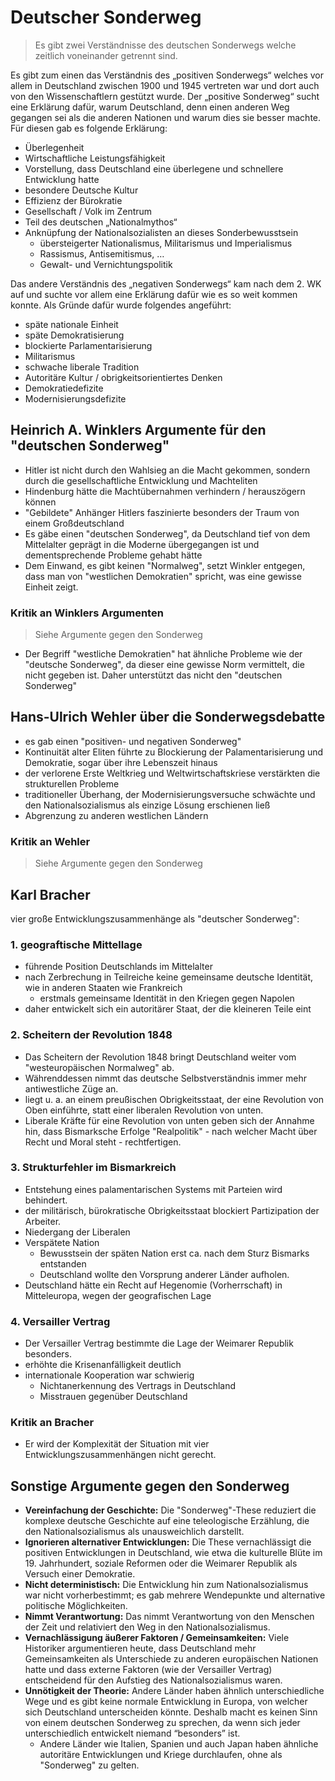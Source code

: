 # Deutscher Sonderweg

> Es gibt zwei Verständnisse des deutschen Sonderwegs welche zeitlich voneinander getrennt sind.

Es gibt zum einen das Verständnis des „positiven Sonderwegs“ welches vor allem in Deutschland zwischen 1900 und 1945 vertreten war und dort auch von den Wissenschaftlern gestützt wurde. Der „positive Sonderweg“ sucht eine Erklärung dafür, warum Deutschland, denn einen anderen Weg gegangen sei als die anderen Nationen und warum dies sie besser machte. Für diesen gab es folgende Erklärung:

- Überlegenheit
- Wirtschaftliche Leistungsfähigkeit
- Vorstellung, dass Deutschland eine überlegene und schnellere Entwicklung hatte
- besondere Deutsche Kultur
- Effizienz der Bürokratie
- Gesellschaft / Volk im Zentrum
- Teil des deutschen „Nationalmythos“
- Anknüpfung der Nationalsozialisten an dieses Sonderbewusstsein
  - übersteigerter Nationalismus, Militarismus und Imperialismus
  - Rassismus, Antisemitismus, …
  - Gewalt- und Vernichtungspolitik

Das andere Verständnis des „negativen Sonderwegs“ kam nach dem 2. WK auf und suchte vor allem eine Erklärung dafür wie es so weit kommen konnte. Als Gründe dafür wurde folgendes angeführt:

- späte nationale Einheit
- späte Demokratisierung
- blockierte Parlamentarisierung
- Militarismus
- schwache liberale Tradition
- Autoritäre Kultur / obrigkeitsorientiertes Denken
- Demokratiedefizite
- Modernisierungsdefizite

## Heinrich A. Winklers Argumente für den "deutschen Sonderweg"

- Hitler ist nicht durch den Wahlsieg an die Macht gekommen, sondern durch die gesellschaftliche Entwicklung und Machteliten
- Hindenburg hätte die Machtübernahmen verhindern / herauszögern können
- "Gebildete" Anhänger Hitlers faszinierte besonders der Traum von einem Großdeutschland
- Es gäbe einen "deutschen Sonderweg", da Deutschland tief von dem Mittelalter geprägt in die Moderne übergegangen ist und dementsprechende Probleme gehabt hätte
- Dem Einwand, es gibt keinen "Normalweg", setzt Winkler entgegen, dass man von "westlichen Demokratien" spricht, was eine gewisse Einheit zeigt.

### Kritik an Winklers Argumenten

> Siehe Argumente gegen den Sonderweg

- Der Begriff "westliche Demokratien" hat ähnliche Probleme wie der "deutsche Sonderweg", da dieser eine gewisse Norm vermittelt, die nicht gegeben ist. Daher unterstützt das nicht den "deutschen Sonderweg"

## Hans-Ulrich Wehler über die Sonderwegsdebatte

- es gab einen "positiven- und negativen Sonderweg"
- Kontinuität alter Eliten führte zu Blockierung der Palamentarisierung und Demokratie, sogar über ihre Lebenszeit hinaus
- der verlorene Erste Weltkrieg und Weltwirtschaftskriese verstärkten die strukturellen Probleme
- traditioneller Überhang, der Modernisierungsversuche schwächte und den Nationalsozialismus als einzige Lösung erschienen ließ
- Abgrenzung zu anderen westlichen Ländern

### Kritik an Wehler

> Siehe Argumente gegen den Sonderweg

## Karl Bracher

vier große Entwicklungszusammenhänge als "deutscher Sonderweg":

### 1. geograftische Mittellage

- führende Position Deutschlands im Mittelalter
- nach Zerbrechung in Teilreiche keine gemeinsame deutsche Identität, wie in anderen Staaten wie Frankreich
  - erstmals gemeinsame Identität in den Kriegen gegen Napolen
- daher entwickelt sich ein autoritärer Staat, der die kleineren Teile eint

### 2. Scheitern der Revolution 1848

- Das Scheitern der Revolution 1848 bringt Deutschland weiter vom "westeuropäischen Normalweg" ab.
- Währenddessen nimmt das deutsche Selbstverständnis immer mehr antiwestliche Züge an.
- liegt u. a. an einem preußischen Obrigkeitsstaat, der eine Revolution von Oben einführte, statt einer liberalen Revolution von unten.
- Liberale Kräfte für eine Revolution von unten geben sich der Annahme hin, dass Bismarksche Erfolge "Realpolitik" - nach welcher Macht über Recht und Moral steht - rechtfertigen.

### 3. Strukturfehler im Bismarkreich

- Entstehung eines palamentarischen Systems mit Parteien wird behindert.
- der militärisch, bürokratische Obrigkeitsstaat blockiert Partizipation der Arbeiter.
- Niedergang der Liberalen
- Verspätete Nation
  - Bewusstsein der späten Nation erst ca. nach dem Sturz Bismarks entstanden
  - Deutschland wollte den Vorsprung anderer Länder aufholen.
- Deutschland hätte ein Recht auf Hegenomie (Vorherrschaft) in Mitteleuropa, wegen der geografischen Lage

### 4. Versailler Vertrag

- Der Versailler Vertrag bestimmte die Lage der Weimarer Republik besonders.
- erhöhte die Krisenanfälligkeit deutlich
- internationale Kooperation war schwierig
  - Nichtanerkennung des Vertrags in Deutschland
  - Misstrauen gegenüber Deutschland

### Kritik an Bracher

- Er wird der Komplexität der Situation mit vier Entwicklungszusammenhängen nicht gerecht.

## Sonstige Argumente gegen den Sonderweg

- **Vereinfachung der Geschichte:** Die "Sonderweg"-These reduziert die komplexe deutsche Geschichte auf eine teleologische Erzählung, die den Nationalsozialismus als unausweichlich darstellt.
- **Ignorieren alternativer Entwicklungen:** Die These vernachlässigt die positiven Entwicklungen in Deutschland, wie etwa die kulturelle Blüte im 19. Jahrhundert, soziale Reformen oder die Weimarer Republik als Versuch einer Demokratie.
- **Nicht deterministisch:** Die Entwicklung hin zum Nationalsozialismus war nicht vorherbestimmt; es gab mehrere Wendepunkte und alternative politische Möglichkeiten.
- **Nimmt Verantwortung:** Das nimmt Verantwortung von den Menschen der Zeit und relativiert den Weg in den Nationalsozialismus.
- **Vernachlässigung äußerer Faktoren / Gemeinsamkeiten:** Viele Historiker argumentieren heute, dass Deutschland mehr Gemeinsamkeiten als Unterschiede zu anderen europäischen Nationen hatte und dass externe Faktoren (wie der Versailler Vertrag) entscheidend für den Aufstieg des Nationalsozialismus waren.
- **Unnötigkeit der Theorie:** Andere Länder haben ähnlich unterschiedliche Wege und es gibt keine normale Entwicklung in Europa, von welcher sich Deutschland unterscheiden könnte. Deshalb macht es keinen Sinn von einem deutschen Sonderweg zu sprechen, da wenn sich jeder unterschiedlich entwickelt niemand “besonders” ist.
  - Andere Länder wie Italien, Spanien und auch Japan haben ähnliche autoritäre Entwicklungen und Kriege durchlaufen, ohne als "Sonderweg" zu gelten.
